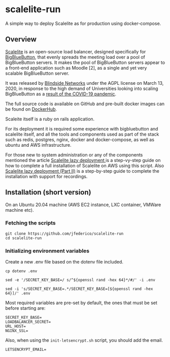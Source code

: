 # scalelite-run
A simple way to deploy Scalelite as for production using docker-compose.

## Overview
[Scalelite](https://github.com/blindsidenetworks/scalelite) is an open-source load balancer, designed specifically for [BigBlueButton](https://bigbluebutton.org/), that evenly spreads the meeting load over a pool of BigBlueButton servers. It makes the pool of BigBlueButton servers appear to a front-end application such as Moodle [2], as a single and yet very scalable BigBlueButton server.

It was released by [Blindside Networks](https://blindsidenetworks.com/) under the AGPL license on March 13, 2020, in response to the high demand of Universities looking into scaling BigBlueButton as a [result of the COVID-19 pandemic](https://campustechnology.com/articles/2020/03/03/coronavirus-pushes-online-learning-forward.aspx).

The full source code is available on GitHub and pre-built docker images can be found on [DockerHub](https://hub.docker.com/r/blindsidenetwks/scalelite).

Scaleite itself is a ruby on rails application.

For its deployment it is required some experience with bigbluebutton and scalelite itself, and all the tools and components used as part of the stack such as redis, postgres, nginx, docker and docker-compose, as well as ubuntu and AWS infrastructure.

For those new to system administration or any of the components mentioned the article [Scalelite lazy deployment
](https://jffederico.medium.com/scalelite-lazy-deployment-745a7be849f6) is a step-vy-step guide on how to complete a full installation of Scalelite on AWS using this script. Also [Scalelite lazy deployment (Part II)](https://jffederico.medium.com/scalelite-lazy-deployment-part-ii-ca3e4bf82f8d) is a step-by-step guide to complete the installation with support for recordings.


## Installation (short version)

On an Ubuntu 20.04 machine (AWS EC2 instance, LXC container, VMWare machine etc).

### Fetching the scripts

```
git clone https://github.com/jfederico/scalelite-run
cd scalelite-run
```

### Initializing environment variables
Create a new .env file based on the dotenv file included.

```
cp dotenv .env

sed -e '/SECRET_KEY_BASE=/ s/^${openssl rand -hex 64}*/#/' -i .env

sed -i 's/SECRET_KEY_BASE=.*/SECRET_KEY_BASE=[${openssl rand -hex 64}]/' .env

```

Most required variables are pre-set by default, the ones that must be set before starting are:

```
SECRET_KEY_BASE=
LOADBALANCER_SECRET=
URL_HOST=
NGINX_SSL=
```

Also, when using the `init-letsencrypt.sh` script, you should add the email.

```
LETSENCRYPT_EMAIL=
```
